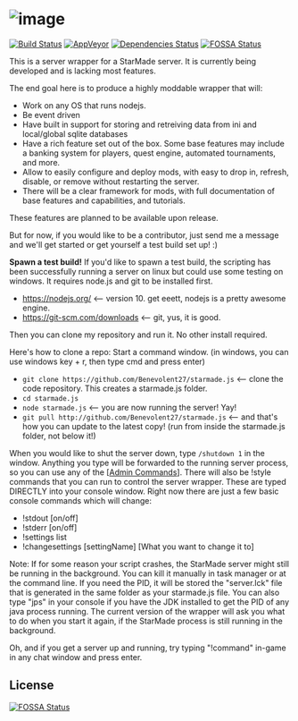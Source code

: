 # ![image](https://user-images.githubusercontent.com/8181775/73602272-1cffbe00-453f-11ea-89bd-625ec05e60fe.png)

[![Build Status](https://travis-ci.org/Benevolent27/starmade.js.svg?branch=master)](https://travis-ci.org/Benevolent27/starmade.js)
[![AppVeyor](https://ci.appveyor.com/api/projects/status/nklifk3369iqmed5?svg=true)](https://ci.appveyor.com/project/Benevolent27/starmade-js)
[![Dependencies Status](https://david-dm.org/Benevolent27/starmade.js.svg)](https://david-dm.org/Benevolent27/starmade.js)
[![FOSSA Status](https://app.fossa.io/api/projects/git%2Bgithub.com%2FBenevolent27%2Fstarmade.js.svg?type=shield)](https://app.fossa.io/projects/git%2Bgithub.com%2FBenevolent27%2Fstarmade.js?ref=badge_shield)

This is a server wrapper for a StarMade server.  It is currently being developed and is lacking most features.

The end goal here is to produce a highly moddable wrapper that will:
* Work on any OS that runs nodejs.  
* Be event driven 
* Have built in support for storing and retreiving data from ini and local/global sqlite databases
* Have a rich feature set out of the box.  Some base features may include a banking system for players, quest engine, automated tournaments, and more.  
* Allow to easily configure and deploy mods, with easy to drop in, refresh, disable, or remove without restarting the server.  
* There will be a clear framework for mods, with full documentation of base features and capabilities, and tutorials.

These features are planned to be available upon release.

But for now, if you would like to be a contributor, just send me a message and we'll get started or get yourself a test build set up! :)

**Spawn a test build!**
If you'd like to spawn a test build, the scripting has been successfully running a server on linux but could use some testing on windows. 
It requires node.js and git to be installed first.
* https://nodejs.org/  <-- version 10.  get eeett, nodejs is a pretty awesome engine.
* https://git-scm.com/downloads  <-- git, yus, it is good.

Then you can clone my repository and run it.  No other install required.

Here's how to clone a repo:
Start a command window.  (in windows, you can use windows key + r, then type cmd and press enter)
* `git clone https://github.com/Benevolent27/starmade.js`  <-- clone the code repository.  This creates a starmade.js folder.
* `cd starmade.js`
* `node starmade.js`  <-- you are now running the server!  Yay!
* `git pull http://github.com/Benevolent27/starmade.js` <-- and that's how you can update to the latest copy! (run from inside the starmade.js folder, not below it!)

When you would like to shut the server down, type `/shutdown 1` in the window.  Anything you type will be forwarded to the running server process, so you can use any of the [[Admin Commands](https://starmadedock.net/threads/admin-commands.1283/)].  There will also be !style commands that you can run to control the server wrapper.  These are typed DIRECTLY into your console window.  Right now there are just a few basic console commands which will change:
* !stdout \[on/off\]
* !stderr \[on/off\]
* !settings list
* !changesettings \[settingName\] \[What you want to change it to\]

Note:  If for some reason your script crashes, the StarMade server might still be running in the background.  You can kill it manually in task manager or at the command line.  If you need the PID, it will be stored the "server.lck" file that is generated in the same folder as your starmade.js file.  You can also type "jps" in your console if you have the JDK installed to get the PID of any java process running.  The current version of the wrapper will ask you what to do when you start it again, if the StarMade process is still running in the background.

Oh, and if you get a server up and running, try typing "!command" in-game in any chat window and press enter.



## License
[![FOSSA Status](https://app.fossa.io/api/projects/git%2Bgithub.com%2FBenevolent27%2Fstarmade.js.svg?type=large)](https://app.fossa.io/projects/git%2Bgithub.com%2FBenevolent27%2Fstarmade.js?ref=badge_large)

